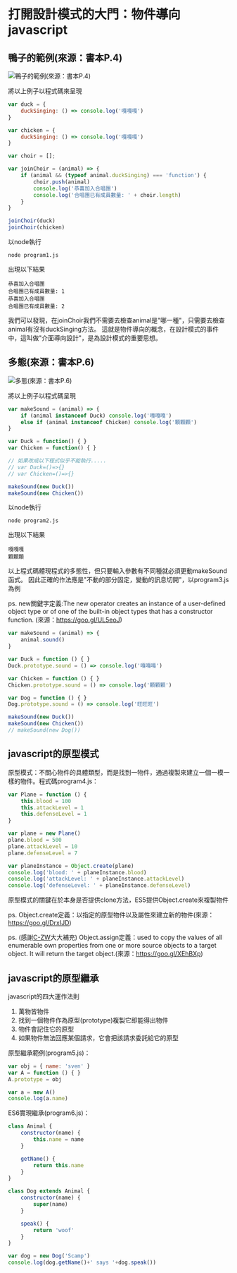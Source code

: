 # 打開設計模式的大門：物件導向javascript

## 鴨子的範例(來源：書本P.4)

![鴨子的範例(來源：書本P.4)](./duck_story.jpg)

將以上例子以程式碼來呈現

```javascript
var duck = {
    duckSinging: () => console.log('嘎嘎嘎')
}

var chicken = {
    duckSinging: () => console.log('嘎嘎嘎')
}

var choir = [];

var joinChoir = (animal) => {
    if (animal && (typeof animal.duckSinging) === 'function') {
        choir.push(animal)
        console.log('恭喜加入合唱團')
        console.log('合唱團已有成員數量: ' + choir.length)
    }
}

joinChoir(duck)
joinChoir(chicken)
```

以node執行

    node program1.js

出現以下結果

    恭喜加入合唱團
    合唱團已有成員數量: 1
    恭喜加入合唱團
    合唱團已有成員數量: 2

我們可以發現，在joinChoir我們不需要去檢查animal是"哪一種"，只需要去檢查animal有沒有duckSinging方法。
這就是物件導向的概念，在設計模式的事件中，這叫做"介面導向設計"，是為設計模式的重要思想。

## 多態(來源：書本P.6)

![多態(來源：書本P.6)](./polymorphism.jpg)

將以上例子以程式碼呈現

```javascript
var makeSound = (animal) => {
    if (animal instanceof Duck) console.log('嘎嘎嘎')
    else if (animal instanceof Chicken) console.log('顆顆顆')
}

var Duck = function() { }
var Chicken = function() { }

// 如果改成以下程式似乎不能執行.....
// var Duck=()=>{}
// var Chicken=()=>{}

makeSound(new Duck())
makeSound(new Chicken())
```

以node執行

    node program2.js

出現以下結果

    嘎嘎嘎
    顆顆顆

以上程式碼體現程式的多態性，但只要輸入參數有不同種就必須更動makeSound函式。
因此正確的作法應是"不動的部分固定，變動的訊息切開"，以program3.js為例

ps. new關鍵字定義:The new operator creates an instance of a user-defined object type or of one of the built-in object types that has a constructor function.
(來源：https://goo.gl/UL5eoJ)

```javascript
var makeSound = (animal) => {
    animal.sound()
}

var Duck = function () { }
Duck.prototype.sound = () => console.log('嘎嘎嘎')

var Chicken = function () { }
Chicken.prototype.sound = () => console.log('顆顆顆')

var Dog = function () { }
Dog.prototype.sound = () => console.log('旺旺旺')

makeSound(new Duck())
makeSound(new Chicken())
// makeSound(new Dog())
```

## javascript的原型模式

原型模式：不關心物件的具體類型，而是找到一物件，通過複製來建立一個一模一樣的物件。程式碼program4.js：

```javascript
var Plane = function () {
    this.blood = 100
    this.attackLevel = 1
    this.defenseLevel = 1
}

var plane = new Plane()
plane.blood = 500
plane.attackLevel = 10
plane.defenseLevel = 7

var planeInstance = Object.create(plane)
console.log('blood: ' + planeInstance.blood)
console.log('attackLevel: ' + planeInstance.attackLevel)
console.log('defenseLevel: ' + planeInstance.defenseLevel)
```

原型模式的關鍵在於本身是否提供clone方法，ES5提供Object.create來複製物件

ps. Object.create定義：以指定的原型物件以及屬性來建立新的物件(來源：https://goo.gl/DrxIJD)

ps. (感謝[C-ZW](https://github.com/C-ZW)大大補充) Object.assign定義：used to copy the values of all enumerable own properties from one or more source objects to a target object. It will return the target object.(來源：https://goo.gl/XEhBXp)

## javascript的原型繼承

javascript的四大運作法則

1. 萬物皆物件
2. 找到一個物件作為原型(prototype)複製它即能得出物件
3. 物件會記住它的原型
4. 如果物件無法回應某個請求，它會把該請求委託給它的原型

原型繼承範例(program5.js)：

```javascript
var obj = { name: 'sven' }
var A = function () { }
A.prototype = obj

var a = new A()
console.log(a.name)
```

ES6實現繼承(program6.js)：

```javascript
class Animal {
    constructor(name) {
        this.name = name
    }

    getName() {
        return this.name
    }
}

class Dog extends Animal {
    constructor(name) {
        super(name)
    }

    speak() {
        return 'woof'
    }
}

var dog = new Dog('Scamp')
console.log(dog.getName()+' says '+dog.speak())
```
